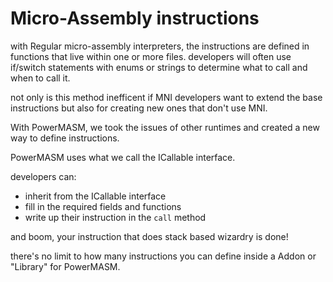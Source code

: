 # Micro-Assembly instructions

with Regular micro-assembly interpreters, the instructions are defined in functions that live within one or more files.
developers will often use if/switch statements with enums or strings to determine what to call and when to call it.

not only is this method inefficent if MNI developers want to extend the base instructions but also for creating new ones that don't use MNI.


With PowerMASM, we took the issues of other runtimes and created a new way to define instructions.

PowerMASM uses what we call the ICallable interface.

developers can:
- inherit from the ICallable interface
- fill in the required fields and functions
- write up their instruction in the `call` method

and boom, your instruction that does stack based wizardry is done!

there's no limit to how many instructions you can define inside a Addon or "Library" for PowerMASM.
